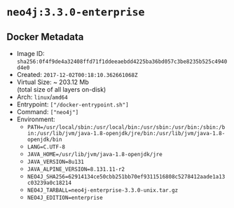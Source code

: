 # `neo4j:3.3.0-enterprise`

## Docker Metadata

- Image ID: `sha256:0f4f9de4a32408ffd71f1ddeeaebdd4225ba36bd057c3be8235b525c4940d4e0`
- Created: `2017-12-02T00:18:10.362661068Z`
- Virtual Size: ~ 203.12 Mb  
  (total size of all layers on-disk)
- Arch: `linux`/`amd64`
- Entrypoint: `["/docker-entrypoint.sh"]`
- Command: `["neo4j"]`
- Environment:
  - `PATH=/usr/local/sbin:/usr/local/bin:/usr/sbin:/usr/bin:/sbin:/bin:/usr/lib/jvm/java-1.8-openjdk/jre/bin:/usr/lib/jvm/java-1.8-openjdk/bin`
  - `LANG=C.UTF-8`
  - `JAVA_HOME=/usr/lib/jvm/java-1.8-openjdk/jre`
  - `JAVA_VERSION=8u131`
  - `JAVA_ALPINE_VERSION=8.131.11-r2`
  - `NEO4J_SHA256=62914134ce50cbb251bb70ef9311516808c5278412aade1a13c03239a0c18214`
  - `NEO4J_TARBALL=neo4j-enterprise-3.3.0-unix.tar.gz`
  - `NEO4J_EDITION=enterprise`
